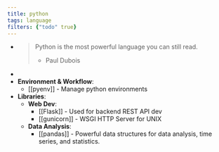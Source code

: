 ```yaml
---
title: python
tags: language
filters: {"todo" true}
---
```


-
  >Python is the most powerful language you can still read.
  >- Paul Dubois
-
- **Environment & Workflow**:
	- [[pyenv]] - Manage python environments
- **Libraries**:
	- **Web Dev**:
		- [[Flask]] - Used for backend REST API dev
		- [[gunicorn]] - WSGI HTTP Server for UNIX
	- **Data Analysis**:
		- [[pandas]] - Powerful data structures for data analysis, time series, and statistics.